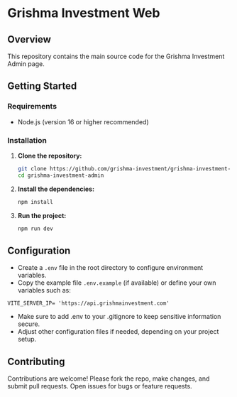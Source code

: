 # Grishma Investment Web

## Overview

This repository contains the main source code for the Grishma Investment Admin page.

## Getting Started

### Requirements

- Node.js (version 16 or higher recommended)

### Installation

1. **Clone the repository:**
    ```sh
    git clone https://github.com/grishma-investment/grishma-investment-admin.git
    cd grishma-investment-admin
    ```

2. **Install the dependencies:**
    ```sh
    npm install
    ```

3. **Run the project:**
    ```sh
    npm run dev
    ```

## Configuration

- Create a `.env` file in the root directory to configure environment variables.
- Copy the example file `.env.example` (if available) or define your own variables such as:
```env
VITE_SERVER_IP= 'https://api.grishmainvestment.com'
```
- Make sure to add .env to your .gitignore to keep sensitive information secure.
- Adjust other configuration files if needed, depending on your project setup.

## Contributing

Contributions are welcome! Please fork the repo, make changes, and submit pull requests. Open issues for bugs or feature requests.
